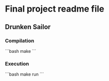   <!-- _____      _            _   _  __ _         _____                            _   _               _____ _____ 
      / ____|    (_)          | | (_)/ _(_)       / ____|                          | | (_)             |_   _|_   _|
     | (___   ___ _  ___ _ __ | |_ _| |_ _  ___  | |     ___  _ __ ___  _ __  _   _| |_ _ _ __   __ _    | |   | |  
      \___ \ / __| |/ _ \ '_ \| __| |  _| |/ __| | |    / _ \| '_ ` _ \| '_ \| | | | __| | '_ \ / _` |   | |   | |  
      ____) | (__| |  __/ | | | |_| | | | | (__  | |___| (_) | | | | | | |_) | |_| | |_| | | | | (_| |  _| |_ _| |_ 
     |_____/ \___|_|\___|_| |_|\__|_|_| |_|\___|  \_____\___/|_| |_| |_| .__/ \__,_|\__|_|_| |_|\__, | |_____|_____|
                                                                       | |                       __/ |              
                                                                       |_|                      |___/                -->
# Final project readme file

## Drunken Sailor

### Compilation
´´´bash
make
´´´

### Execution
´´´bash
make run
´´´
